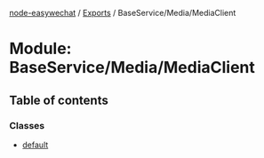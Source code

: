 [node-easywechat](../README.md) / [Exports](../modules.md) / BaseService/Media/MediaClient

# Module: BaseService/Media/MediaClient

## Table of contents

### Classes

- [default](../classes/BaseService_Media_MediaClient.default.md)
